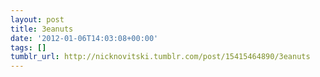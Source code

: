 ```yaml
---
layout: post
title: 3eanuts
date: '2012-01-06T14:03:08+00:00'
tags: []
tumblr_url: http://nicknovitski.tumblr.com/post/15415464890/3eanuts
---
```

